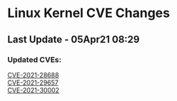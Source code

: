 
# **Linux Kernel CVE Changes**

## Last Update - 05Apr21 08:29

### **Updated CVEs:**

[CVE-2021-28688](cves/CVE-2021-28688)  
[CVE-2021-29657](cves/CVE-2021-29657)  
[CVE-2021-30002](cves/CVE-2021-30002)  
